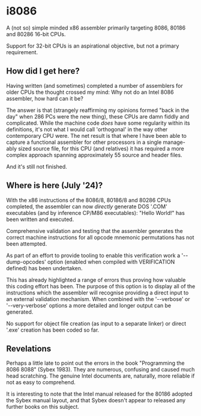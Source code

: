 # i8086
A (not so) simple minded x86 assembler primarily targeting 8086, 80186 and 80286 16-bit CPUs.

Support for 32-bit CPUs is an aspirational objective, but not a primary requirement.

## How did I get here?

Having written (and sometimes) completed a number of assemblers for older CPUs the thought crossed my mind: Why not do an Intel 8086 assembler, how hard can it be?

The answer is that (strangely reaffirming my opinions formed "back in the day" when 286 PCs were the new thing), these CPUs are damn fiddly and complicated.  While the machine code *does* have some regularity within its definitions, it's not what I would call 'orthogonal' in the way other contemporary CPU were.  The net result is that where I have been able to capture a functional assembler for other processors in a single manage-ably sized source file, for this CPU (and relatives) it has required a more complex approach spanning approximately 55 source and header files.

And it's still not finished.

## Where is here (July '24)?

With the x86 instructions of the 8086/8, 80186/8 and 80286 CPUs completed, the assembler can now *directly* generate DOS '.COM' executables (and by inference CP/M86 executables):  "Hello World!" has been written and executed.

Comprehensive validation and testing that the assembler generates the correct machine instructions for all opcode mnemonic permutations has not been attempted.

As part of an effort to provide tooling to enable this verification work a '--dump-opcodes' option (enabled when compiled with VERIFICATION defined) has been undertaken.

This has already highlighted a range of errors thus proving how valuable this coding effort has been.  The purpose of this option is to display all of the instructions which the assembler will recognise providing a direct input to an external validation mechanism.  When combined with the '--verbose' or '--very-verbose' options a more detailed and longer output can be generated.

No support for object file creation (as input to a separate linker) or direct '.exe' creation has been coded so far.

## Revelations

Perhaps a little late to point out the errors in the book "Programming the 8086 8088" (Sybex 1983).  They are numerous, confusing and caused much head scratching.  The genuine Intel documents are, naturally, more reliable if not as easy to comprehend.

It is interesting to note that the Intel manual released for the 80186 adopted the Sybex manual layout, and that Sybex doesn't appear to released any further books on this subject.


